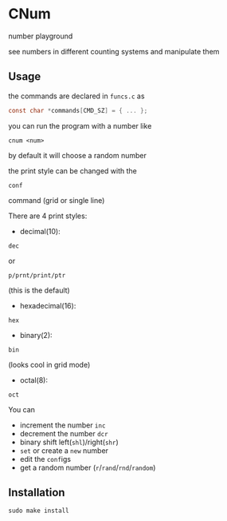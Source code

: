 # CNum

number playground

see numbers in different counting systems and manipulate them

## Usage

the commands are declared in
```funcs.c```
 as
```c
const char *commands[CMD_SZ] = { ... };
```
you can run the program with a number like
```
cnum <num>
```
 by default it will choose a random number

the print style can be changed with the
```
conf
```
 command (grid or single line)

There are 4 print styles:

 - decimal(10):
 ```
 dec
 ```
 or
 ```
 p/prnt/print/ptr
 ```
 (this is the default)
 - hexadecimal(16):
 ```
 hex
 ```
 - binary(2):
 ```
 bin
 ```
 (looks cool in grid mode)
 - octal(8):
 ```
 oct
 ```

You can

 - increment the number ```inc```
 - decrement the number ```dcr```
 - binary shift left(```shl```)/right(```shr```)
 - ```set``` or create a ```new``` number
 - edit the ```conf```igs
 - get a random number (```r```/```rand```/```rnd```/```random```)

## Installation

```
sudo make install
```

